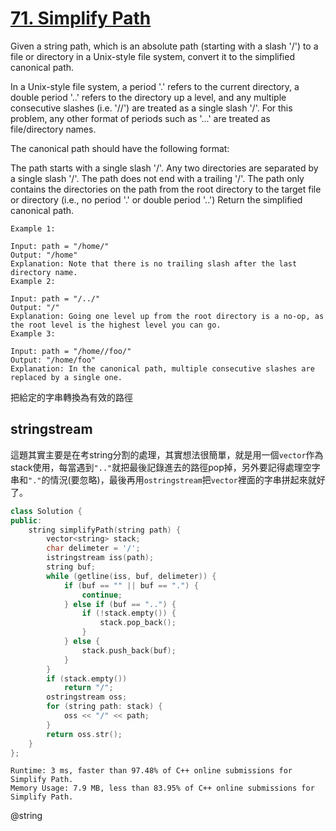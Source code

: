 # [71. Simplify Path](https://leetcode.com/problems/simplify-path/)

Given a string path, which is an absolute path (starting with a slash '/') to a file or directory in a Unix-style file system, convert it to the simplified canonical path.

In a Unix-style file system, a period '.' refers to the current directory, a double period '..' refers to the directory up a level, and any multiple consecutive slashes (i.e. '//') are treated as a single slash '/'. For this problem, any other format of periods such as '...' are treated as file/directory names.

The canonical path should have the following format:

The path starts with a single slash '/'.
Any two directories are separated by a single slash '/'.
The path does not end with a trailing '/'.
The path only contains the directories on the path from the root directory to the target file or directory (i.e., no period '.' or double period '..')
Return the simplified canonical path.

```
Example 1:

Input: path = "/home/"
Output: "/home"
Explanation: Note that there is no trailing slash after the last directory name.
Example 2:

Input: path = "/../"
Output: "/"
Explanation: Going one level up from the root directory is a no-op, as the root level is the highest level you can go.
Example 3:

Input: path = "/home//foo/"
Output: "/home/foo"
Explanation: In the canonical path, multiple consecutive slashes are replaced by a single one.
```

把給定的字串轉換為有效的路徑

## stringstream
這題其實主要是在考string分割的處理，其實想法很簡單，就是用一個`vector`作為stack使用，每當遇到`".."`就把最後記錄進去的路徑pop掉，另外要記得處理空字串和`"."`的情況(要忽略)，最後再用`ostringstream`把`vector`裡面的字串拼起來就好了。

```cpp
class Solution {
public:
    string simplifyPath(string path) {
        vector<string> stack;
        char delimeter = '/';
        istringstream iss(path);
        string buf;
        while (getline(iss, buf, delimeter)) {
            if (buf == "" || buf == ".") {
                continue;
            } else if (buf == "..") {
                if (!stack.empty()) {
                    stack.pop_back();
                }
            } else {
                stack.push_back(buf);
            }
        }
        if (stack.empty())
            return "/";
        ostringstream oss;
        for (string path: stack) {
            oss << "/" << path;
        }
        return oss.str();
    }
};
```

```
Runtime: 3 ms, faster than 97.48% of C++ online submissions for Simplify Path.
Memory Usage: 7.9 MB, less than 83.95% of C++ online submissions for Simplify Path.
```

@string
